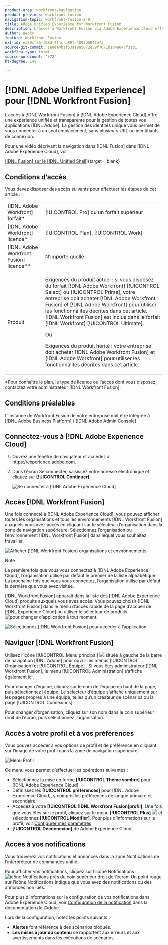 ```yaml
---
product-area: workfront-navigation
product-previous: workfront-fusion
navigation-topic: workfront-fusion-2-0
title: Adobe Unified Experience for Workfront Fusion
description: L’accès à Workfront Fusion via Adobe Experience Cloud offre une expérience unifiée et transparente de la gestion de toutes vos applications Adobe.
author: Becky
feature: Workfront Fusion
exl-id: ea89cf36-f08d-4f4c-b89f-4895b5947e7a
source-git-commit: 1e8ea4b1f53a19a5872e39f7671b1b4e047f31d1
workflow-type: tm+mt
source-wordcount: '572'
ht-degree: 14%

---
```


# [!DNL Adobe Unified Experience] pour [!DNL Workfront Fusion]

L’accès à [!DNL Workfront Fusion] à [!DNL Adobe Experience Cloud] offre une expérience unifiée et transparente pour la gestion de toutes vos applications [!DNL Adobe]. La gestion des identités unique vous permet de vous connecter à un seul emplacement, sans plusieurs URL ou identifiants de connexion.

Pour une vidéo décrivant la navigation dans [!DNL Fusion] dans [!DNL Adobe Experience Cloud], voir :

[[!DNL Fusion]  sur le  [!DNL Unified Shell]](https://video.tv.adobe.com/v/3412392/){target=_blank}

## Conditions d’accès

Vous devez disposer des accès suivants pour effectuer les étapes de cet article :

<table style="table-layout:auto"> 
 <col> 
 <col> 
 <tbody> 
  <tr> 
   <td role="rowheader">[!DNL Adobe Workfront] forfait*</td> 
   <td> <p>[!UICONTROL Pro] ou un forfait supérieur</p> </td> 
  </tr> 
  <tr data-mc-conditions=""> 
   <td role="rowheader">[!DNL Adobe Workfront] licence*</td> 
   <td> <p>[!UICONTROL Plan], [!UICONTROL Work]</p> </td> 
  </tr> 
  <tr> 
   <td role="rowheader">[!DNL Adobe Workfront Fusion] licence**</td> 
   <td>
   <p>N’importe quelle</p> 
  </tr> 
  <tr> 
   <td role="rowheader">Produit</td> 
   <td>
   <p>Exigences du produit actuel : si vous disposez du forfait [!DNL Adobe Workfront] [!UICONTROL Select] ou [!UICONTROL Prime], votre entreprise doit acheter [!DNL Adobe Workfront Fusion] et [!DNL Adobe Workfront] pour utiliser les fonctionnalités décrites dans cet article. [!DNL Workfront Fusion] est inclus dans le forfait [!DNL Workfront] [!UICONTROL Ultimate].</p>
   <p>Ou</p>
   <p>Exigences du produit hérité : votre entreprise doit acheter [!DNL Adobe Workfront Fusion] et [!DNL Adobe Workfront] pour utiliser les fonctionnalités décrites dans cet article.</p>
   </td> 
  </tr> 
 </tbody> 
</table>
*Pour connaître le plan, le type de licence ou l’accès dont vous disposez, contactez votre administrateur [!DNL Workfront Fusion].

## Conditions préalables

L’instance de Workfront Fusion de votre entreprise doit être intégrée à [!DNL Adobe Business Platform] / [!DNL Adobe Admin Console].

## Connectez-vous à [!DNL Adobe Experience Cloud]

1. Ouvrez une fenêtre de navigateur et accédez à <https://experience.adobe.com>.
1. Dans l’écran Se connecter, saisissez votre adresse électronique et cliquez sur **[!UICONTROL Continuer]**.

   ![Se connecter à [!DNL Adobe Experience Cloud]](assets/aec-login-page.png)

## Accès [!DNL Workfront Fusion]

Une fois connecté à [!DNL Adobe Experience Cloud], vous pouvez afficher toutes les organisations et tous les environnements [!DNL Workfront Fusion] auxquels vous avez accès en cliquant sur le sélecteur d’organisation dans la zone de navigation supérieure. Sélectionnez l’organisation ou l’environnement [!DNL Workfront Fusion] dans lequel vous souhaitez travailler.

![Afficher [!DNL Workfront Fusion] organisations et environnements](assets/aec-view-all-orgs.png)

>[!NOTE]
>
>La première fois que vous vous connectez à [!DNL Adobe Experience Cloud], l’organisation utilise par défaut le premier de la liste alphabétique. La prochaine fois que vous vous connectez, l’organisation utilise par défaut la dernière que vous avez visitée.

[!DNL Workfront Fusion] apparaît dans la liste des [!DNL Adobe Experience Cloud] produits auxquels vous avez accès. Vous pouvez choisir [!DNL Workfront Fusion] dans le menu d’accès rapide de la page d’accueil de [!DNL Experience Cloud] ou utiliser le sélecteur de produits ![ pour changer d’application à tout moment.](assets/main-menu-icon.png)

![Sélectionnez [!DNL Workfront Fusion] pour accéder à l’application](assets/aec-product-switcher.png)

## Naviguer [!DNL Workfront Fusion]

Utilisez l’icône [!UICONTROL Menu principal] ![](assets/main-menu-icon-left-nav.png) située à gauche de la barre de navigation [!DNL Adobe] pour ouvrir les menus [!UICONTROL Organisation] et [!UICONTROL Équipe] . Si vous êtes administrateur [!DNL Workfront Fusion], le menu [!UICONTROL Administration] s’affiche également ici.

Pour changer d’équipe, cliquez sur le nom de l’équipe en haut de la page, puis sélectionnez l’équipe. Le sélecteur d’équipe s’affiche uniquement sur les pages propres à une équipe, telles qu’un créateur de scénarios ou la page [!UICONTROL Connexions].

Pour changer d’organisation, cliquez sur son nom dans le coin supérieur droit de l’écran, puis sélectionnez l’organisation.

## Accès à votre profil et à vos préférences

Vous pouvez accéder à vos options de profil et de préférence en cliquant sur l’image de votre profil dans la zone de navigation supérieure.

![Menu Profil](assets/aec-profile-picture-menu.png)

Ce menu vous permet d’effectuer les opérations suivantes :

* Sélectionnez la mise en forme **[!UICONTROL Thème sombre]** pour [!DNL Adobe Experience Cloud].
* Définissez les **[!UICONTROL préférences]** pour [!DNL Adobe Experience Cloud], y compris les préférences de langue primaire et secondaire.
* Accédez à votre **[!UICONTROL [!DNL Workfront Fusion]profil]**. Une fois que vous êtes sur le profil, cliquez sur le menu **[!UICONTROL Plus]** ![](assets/more-icon.png) et sélectionnez **[!UICONTROL Modifier]**. Pour plus d’informations sur le profil, voir [Configurer mes paramètres](/help/quicksilver/workfront-basics/manage-your-account-and-profile/configuring-your-user-profile/configure-my-settings.md).
* **[!UICONTROL Déconnexion]** de Adobe Experience Cloud.


## Accès à vos notifications

Vous trouverez vos notifications et annonces dans la zone Notifications de l’interpréteur de commandes unifié.

Pour afficher vos notifications, cliquez sur l’icône Notifications ![ icône Notifications ](assets/notifications-icon.png) près du coin supérieur droit de l’écran. Un point rouge sur l’icône Notifications indique que vous avez des notifications ou des annonces non lues.

Pour plus d’informations sur la configuration de vos notifications dans Adobe Experience Cloud, voir [Configuration de la notification](https://experienceleague.adobe.com/docs/experience-manager-cloud-service/content/implementing/using-cloud-manager/notifications.html?lang=en#:~:text=You%20can%20customize%20how%20you,how%20you%20receive%20your%20notifications.) dans la documentation de l’Adobe.

Lors de la configuration, notez les points suivants :

* **Alertes** font référence à des scénarios bloqués.
* **Les mises à jour du contenu** se rapportent aux erreurs et aux avertissements dans les exécutions de scénarios.

